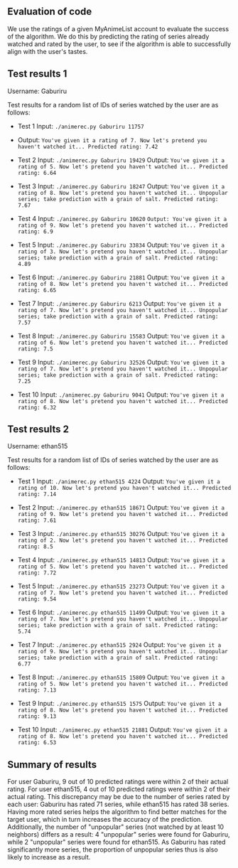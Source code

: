 ## Evaluation of code

We use the ratings of a given MyAnimeList account to evaluate the success of the algorithm.
We do this by predicting the rating of series already watched and rated by the user, to see
if the algorithm is able to successfully align with the user's tastes.

## Test results 1

Username: Gaburiru

Test results for a random list of IDs of series watched by the user are as follows:

* Test 1
Input:
`./animerec.py Gaburiru 11757`
- Output:
`You've given it a rating of 7. Now let's pretend you haven't watched it...
Predicted rating: 7.42`

* Test 2
Input:
`./animerec.py Gaburiru 19429`
Output:
`You've given it a rating of 5. Now let's pretend you haven't watched it...
Predicted rating: 6.64`

* Test 3
Input:
`./animerec.py Gaburiru 18247`
Output:
`You've given it a rating of 8. Now let's pretend you haven't watched it...
Unpopular series; take prediction with a grain of salt.
Predicted rating: 7.67`

* Test 4
Input:
`./animerec.py Gaburiru 10620`
`Output:
You've given it a rating of 9. Now let's pretend you haven't watched it...
Predicted rating: 6.9`

* Test 5
Input:
`./animerec.py Gaburiru 33834`
Output:
`You've given it a rating of 3. Now let's pretend you haven't watched it...
Unpopular series; take prediction with a grain of salt.
Predicted rating: 4.89`

* Test 6
Input:
`./animerec.py Gaburiru 21881`
Output:
`You've given it a rating of 8. Now let's pretend you haven't watched it...
Predicted rating: 6.65`

* Test 7
Input:
`./animerec.py Gaburiru 6213`
Output:
`You've given it a rating of 7. Now let's pretend you haven't watched it...
Unpopular series; take prediction with a grain of salt.
Predicted rating: 7.57`

* Test 8
Input:
`./animerec.py Gaburiru 15583`
Output:
`You've given it a rating of 6. Now let's pretend you haven't watched it...
Predicted rating: 7.5`

* Test 9
Input:
`./animerec.py Gaburiru 32526`
Output:
`You've given it a rating of 7. Now let's pretend you haven't watched it...
Unpopular series; take prediction with a grain of salt.
Predicted rating: 7.25`

* Test 10
Input:
`./animerec.py Gaburiru 9041`
Output:
`You've given it a rating of 8. Now let's pretend you haven't watched it...
Predicted rating: 6.32`

## Test results 2

Username: ethan515

Test results for a random list of IDs of series watched by the user are as follows:

* Test 1
Input:
`./animerec.py ethan515 4224`
Output:
`You've given it a rating of 10. Now let's pretend you haven't watched it...
Predicted rating: 7.14`

* Test 2
Input:
`./animerec.py ethan515 18671`
Output:
`You've given it a rating of 9. Now let's pretend you haven't watched it...
Predicted rating: 7.61`

* Test 3
Input:
`./animerec.py ethan515 30276`
Output:
`You've given it a rating of 2. Now let's pretend you haven't watched it...
Predicted rating: 8.5`

* Test 4
Input:
`./animerec.py ethan515 14813`
Output:
`You've given it a rating of 5. Now let's pretend you haven't watched it...
Predicted rating: 7.72`

* Test 5
Input:
`./animerec.py ethan515 23273`
Output:
`You've given it a rating of 7. Now let's pretend you haven't watched it...
Predicted rating: 9.54`

* Test 6
Input:
`./animerec.py ethan515 11499`
Output:
`You've given it a rating of 7. Now let's pretend you haven't watched it...
Unpopular series; take prediction with a grain of salt.
Predicted rating: 5.74`

* Test 7
Input:
`./animerec.py ethan515 2924`
Output:
`You've given it a rating of 9. Now let's pretend you haven't watched it...
Unpopular series; take prediction with a grain of salt.
Predicted rating: 6.77`

* Test 8
Input:
`./animerec.py ethan515 15809`
Output:
`You've given it a rating of 5. Now let's pretend you haven't watched it...
Predicted rating: 7.13`

* Test 9
Input:
`./animerec.py ethan515 1575`
Output:
`You've given it a rating of 8. Now let's pretend you haven't watched it...
Predicted rating: 9.13`

* Test 10
Input:
`./animerec.py ethan515 21881`
Output:
`You've given it a rating of 8. Now let's pretend you haven't watched it...
Predicted rating: 6.53`

## Summary of results

For user Gaburiru, 9 out of 10 predicted ratings were within 2 of their actual rating.
For user ethan515, 4 out of 10 predicted ratings were within 2 of their actual rating.
This discrepancy may be due to the number of series rated by each user:
Gaburiru has rated 71 series, while ethan515 has rated 38 series.
Having more rated series helps the algorithm to find better matches for the target user,
which in turn increases the accuracy of the prediction.
Additionally, the number of "unpopular" series (not watched by at least 10 neighbors) differs as a result:
4 "unpopular" series were found for Gaburiru, while 2 "unpopular" series were found for ethan515.
As Gaburiru has rated significantly more series, the proportion of unpopular series thus
is also likely to increase as a result.
